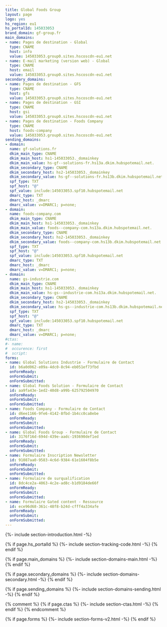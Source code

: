 ```yaml
---
title: Global Foods Group
layout: page
logo: yes
hs_region: eu1
hs_portalId: 145033053
brand_domain: gf-group.fr
main_domains:
- name: Pages de destination - Global
  type: CNAME
  host: info
  value: 145033053.group0.sites.hscoscdn-eu1.net
- name: E-mail marketing (version web) - Global
  type: CNAME
  host: email
  value: 145033053.group0.sites.hscoscdn-eu1.net
secondary_domains:
- name: Pages de destination - GFS
  type: CNAME
  host: gfs
  value: 145033053.group0.sites.hscoscdn-eu1.net
- name: Pages de destination - GSI
  type: CNAME
  host: gsi
  value: 145033053.group0.sites.hscoscdn-eu1.net
- name: Pages de destination - Foods Company
  type: CNAME
  host: foods-company
  value: 145033053.group0.sites.hscoscdn-eu1.net
sending_domains:
- domain:
  name: gf-solutions.fr
  dkim_main_type: CNAME
  dkim_main_host: hs1-145033053._domainkey
  dkim_main_value: hs-gf--solutions-fr.hs13a.dkim.hubspotemail.net.
  dkim_secondary_type: CNAME
  dkim_secondary_host: hs2-145033053._domainkey
  dkim_secondary_value: hs-gf--solutions-fr.hs13b.dkim.hubspotemail.net.
  spf_type: TXT
  spf_host: "@"
  spf_value: include:145033053.spf10.hubspotemail.net
  dmarc_type: TXT
  dmarc_host: _dmarc
  dmarc_value: v=DMARC1; p=none;
- domain:
  name: foods-company.com
  dkim_main_type: CNAME
  dkim_main_host: hs1-145033053._domainkey
  dkim_main_value: foods--company-com.hs13a.dkim.hubspotemail.net.
  dkim_secondary_type: CNAME
  dkim_secondary_host: hs2-145033053._domainkey
  dkim_secondary_value: foods--company-com.hs13b.dkim.hubspotemail.net.
  spf_type: TXT
  spf_host: "@"
  spf_value: include:145033053.spf10.hubspotemail.net
  dmarc_type: TXT
  dmarc_host: _dmarc
  dmarc_value: v=DMARC1; p=none;
- domain:
  name: gs-industrie.com
  dkim_main_type: CNAME
  dkim_main_host: hs1-145033053._domainkey
  dkim_main_value: hs-gs--industrie-com.hs13a.dkim.hubspotemail.net.
  dkim_secondary_type: CNAME
  dkim_secondary_host: hs2-145033053._domainkey
  dkim_secondary_value: hs-gs--industrie-com.hs13b.dkim.hubspotemail.net.
  spf_type: TXT
  spf_host: "@"
  spf_value: include:145033053.spf10.hubspotemail.net
  dmarc_type: TXT
  dmarc_host: _dmarc
  dmarc_value: v=DMARC1; p=none;
#ctas:
#- name:
#  occurence: first
#  script:
forms:
- name: Global Solutions Industrie - Formulaire de Contact
  id: b6a0d062-e09a-4dc0-8c94-eb051ef73fbd
  onFormReady: 
  onFormSubmit:
  onFormSubmitted:
- name: Global Foods Solution - Formulaire de Contact
  id: aa9fa43e-1ed2-40d8-a99b-625792504970
  onFormReady: 
  onFormSubmit:
  onFormSubmitted:
- name: Foods Company - Formulaire de Contact
  id: d6ee1166-9fe6-4142-8fbd-1b4cc0ca8ebe
  onFormReady: 
  onFormSubmit:
  onFormSubmitted:
- name: Global Foods Group - Formulaire de Contact
  id: 3176f16d-694d-439e-aadc-193690def1ed
  onFormReady: 
  onFormSubmit:
  onFormSubmitted:
- name: Formulaire Inscription Newsletter
  id: 91087aa0-9583-4c6d-9384-61e1604f8b5e
  onFormReady: 
  onFormSubmit:
  onFormSubmitted:
- name: Formulaire de surqualification
  id: 8dc4ce2a-4063-4c2e-ad8c-b1d9184de66f
  onFormReady: 
  onFormSubmit:
  onFormSubmitted:
- name: Formulaire Gated content - Ressource
  id: ece96d68-361c-48f8-b24d-cfff4a334afe
  onFormReady: 
  onFormSubmit:
  onFormSubmitted:
---
```


{%- include section-introduction.html -%}

{% if page.hs_portalId %}
    {%- include section-tracking-code.html -%}
{% endif %}

{% if page.main_domains %}
    {%- include section-domains-main.html -%}
{% endif %}

{% if page.secondary_domains %}
    {%- include section-domains-secondary.html -%}
{% endif %}

{% if page.sending_domains %}
    {%- include section-domains-sending.html -%}
{% endif %}

{% comment %}
{% if page.ctas %}
    {%- include section-ctas.html -%}
{% endif %}
{% endcomment %}

{% if page.forms %}
    {%- include section-forms-v2.html -%}
{% endif %}